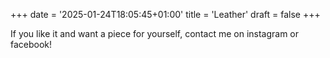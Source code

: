 +++
date = '2025-01-24T18:05:45+01:00'
title = 'Leather'
draft = false
+++

If you like it and want a piece for yourself, contact me on instagram or facebook!
